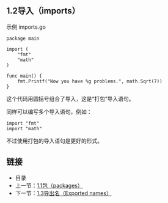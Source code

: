 ## 1.2导入（imports）

示例 imports.go

	package main
	
	import (
		"fmt"
		"math"
	)
	
	func main() {
		fmt.Printf("Now you have %g problems.", math.Sqrt(7))
	}
	
这个代码用圆括号组合了导入，这是“打包”导入语句。

同样可以编写多个导入语句，例如：

	import "fmt"
	import "math"

不过使用打包的导入语句是更好的形式。

## 链接
* 目录
* 上一节：[1.1包（packages）](https://github.com/alphaeye/go-zh/blob/master/01.1.md)
* 下一节：[1.3导出名（Exported names）](https://github.com/alphaeye/go-zh/blob/master/01.3.md)